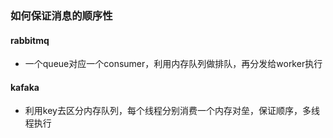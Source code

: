 ### 如何保证消息的顺序性

#### rabbitmq

- 一个queue对应一个consumer，利用内存队列做排队，再分发给worker执行

#### kafaka

- 利用key去区分内存队列，每个线程分别消费一个内存对垒，保证顺序，多线程执行